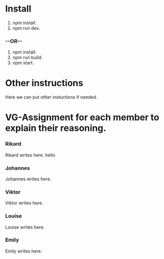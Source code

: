 # Install

1. npm install.
2. npm run dev.

### --OR--

1. npm install.
2. npm run build.
3. npm start.

# Other instructions

Here we can put other instuctions if needed.

# VG-Assignment for each member to explain their reasoning.

### Rikard

Rikard writes here. hello

### Johannes

Johannes writes here.

### Viktor

Viktor writes here.

### Louise 

Louise writes here.

### Emily

Emily writes here.

